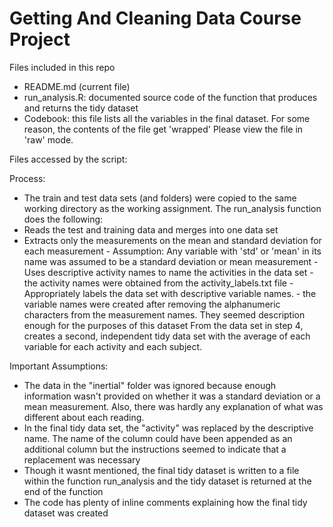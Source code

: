 Getting And Cleaning Data Course Project
========================================

Files included in this repo
- README.md (current file)
- run_analysis.R: documented source code of the function that produces and returns the tidy dataset
- Codebook: this file lists all the variables in the final dataset. For some reason, the contents of the file get 'wrapped' Please view the file in 'raw' mode.

Files accessed by the script:


Process:
- The train and test data sets (and folders) were copied to the same working directory as the working assignment. The run_analysis function does the following:
- Reads the test and training data and merges into one data set
- Extracts only the measurements on the mean and standard deviation for each measurement
      - Assumption: Any variable with 'std' or 'mean' in its name was assumed to be a standard deviation or mean measurement
      - Uses descriptive activity names to name the activities in the data set
      - the activity names were obtained from the activity_labels.txt file
      - Appropriately labels the data set with descriptive variable names. 
      - the variable names were created after removing the alphanumeric characters from the measurement names. They
      seemed description enough for the purposes of this dataset
From the data set in step 4, creates a second, independent tidy data set with the average of each variable for each activity and each subject.  

Important Assumptions:
- The data in the "inertial" folder was ignored because enough information wasn't provided on whether it was a standard deviation or a mean measurement. Also, there was hardly any explanation of what was different about each reading. 
- In the final tidy data set, the "activity" was replaced by the descriptive name. The name of the column could have been appended as an additional column but the instructions seemed to indicate that a replacement was necessary
- Though it wasnt mentioned, the final tidy dataset is written to a file within the function run_analysis and the tidy dataset is returned at the end of the function
- The code has plenty of inline comments explaining how the final tidy dataset was created
